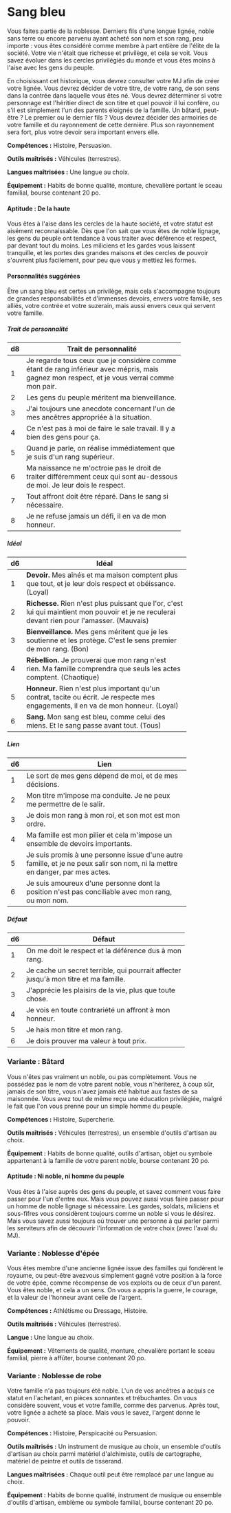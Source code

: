
<!--Items-->

# <!--Name-->Sang bleu<!--/Name-->

Vous faites partie de la noblesse. Derniers fils d'une longue lignée, noble sans terre ou encore parvenu ayant acheté son nom et son rang, peu importe : vous êtes considéré comme membre à part entière de l'élite de la société. Votre vie n'était que richesse et privilège, et cela se voit. Vous savez évoluer dans les cercles privilégiés du monde et vous êtes moins à l'aise avec les gens du peuple.

En choisissant cet historique, vous devrez consulter votre MJ afin de créer votre lignée. Vous devrez décider de votre titre, de votre rang, de son sens dans la contrée dans laquelle vous êtes né. Vous devrez déterminer si votre personnage est l'héritier direct de son titre et quel pouvoir il lui confère, ou s'il est simplement l'un des parents éloignés de la famille. Un bâtard, peut-être ? Le premier ou le dernier fils ? Vous devrez décider des armoiries de votre famille et du rayonnement de cette dernière. Plus son rayonnement sera fort, plus votre devoir sera important envers elle.

**Compétences :** Histoire, Persuasion.

**Outils maîtrisés :** Véhicules (terrestres).

**Langues maîtrisées :** Une langue au choix.

**Équipement :** Habits de bonne qualité, monture, chevalière portant le sceau familial, bourse contenant 20 po.

<!--Generic-->

#### <!--Name-->Aptitude : De la haute<!--/Name-->

Vous êtes à l'aise dans les cercles de la haute société, et votre statut est aisément reconnaissable. Dès que l'on sait que vous êtes de noble lignage, les gens du peuple ont tendance à vous traiter avec déférence et respect, par devant tout du moins. Les miliciens et les gardes vous laissent tranquille, et les portes des grandes maisons et des cercles de pouvoir s'ouvrent plus facilement, pour peu que vous y mettiez les formes.

<!--/Generic-->

<!--Items-->

#### <!--Name-->Personnalités suggérées<!--/Name-->

Être un sang bleu est certes un privilège, mais cela s'accompagne toujours de grandes responsabilités et d'immenses devoirs, envers votre famille, ses alliés, votre contrée et votre suzerain, mais aussi envers ceux qui servent votre famille.

<!--Generic-->

##### <!--Name-->Trait de personnalité<!--/Name-->

|d8|Trait de personnalité|
|---|---|
|1|Je regarde tous ceux que je considère comme<br>étant de rang inférieur avec mépris, mais<br>gagnez mon respect, et je vous verrai comme<br>mon pair.|
|2|Les gens du peuple méritent ma bienveillance.|
|3|J'ai toujours une anecdote concernant l'un de<br>mes ancêtres appropriée à la situation.|
|4|Ce n'est pas à moi de faire le sale travail. Il y a<br>bien des gens pour ça.|
|5|Quand je parle, on réalise immédiatement que<br>je suis d'un rang supérieur.|
|6|Ma naissance ne m'octroie pas le droit de<br>traiter différemment ceux qui sont au-dessous<br>de moi. Je leur dois le respect.|
|7|Tout affront doit être réparé. Dans le sang si<br>nécessaire.|
|8|Je ne refuse jamais un défi, il en va de mon<br>honneur.|

<!--/Generic-->

<!--Generic-->

##### <!--Name-->Idéal<!--/Name-->

|d6|Idéal|
|---|---|
|1|**Devoir.** Mes aînés et ma maison comptent plus<br>que tout, et je leur dois respect et obéissance.<br>(Loyal)|
|2|**Richesse.** Rien n'est plus puissant que l'or, c'est<br>lui qui maintient mon pouvoir et je ne reculerai<br>devant rien pour l'amasser. (Mauvais)|
|3|**Bienveillance.** Mes gens méritent que je les<br>soutienne et les protège. C'est le sens premier<br>de mon rang. (Bon)|
|4|**Rébellion.** Je prouverai que mon rang n'est<br>rien. Ma famille comprendra que seuls les actes<br>comptent. (Chaotique)|
|5|**Honneur.** Rien n'est plus important qu'un<br>contrat, tacite ou écrit. Je respecte mes<br>engagements, il en va de mon honneur. (Loyal)|
|6|**Sang.** Mon sang est bleu, comme celui des<br>miens. Et le sang passe avant tout. (Tous)|

<!--/Generic-->

<!--Generic-->

##### <!--Name-->Lien<!--/Name-->

|d6|Lien|
|---|---|
|1|Le sort de mes gens dépend de moi, et de mes<br>décisions.|
|2|Mon titre m'impose ma conduite. Je ne peux<br>me permettre de le salir.|
|3|Je dois mon rang à mon roi, et son mot est mon<br>ordre.|
|4|Ma famille est mon pilier et cela m'impose un<br>ensemble de devoirs importants.|
|5|Je suis promis à une personne issue d'une autre<br>famille, et je ne peux salir son nom, ni la mettre<br>en danger, par mes actes.|
|6|Je suis amoureux d'une personne dont la<br>position n'est pas conciliable avec mon rang,<br>ou mon nom.|

<!--/Generic-->

<!--Generic-->

##### <!--Name-->Défaut<!--/Name-->

|d6|Défaut|
|---|---|
|1|On me doit le respect et la déférence dus à mon<br>rang.|
|2|Je cache un secret terrible, qui pourrait affecter<br>jusqu'à mon titre et ma famille.|
|3|J'apprécie les plaisirs de la vie, plus que toute<br>chose.|
|4|Je vois en toute contrariété un affront à mon<br>honneur.|
|5|Je hais mon titre et mon rang.|
|6|Je dois prouver ma valeur à tout prix.|

<!--/Generic-->

<!--/Items-->

<!--Items-->

### <!--Name-->Variante : Bâtard<!--/Name-->

Vous n'êtes pas vraiment un noble, ou pas complètement. Vous ne possédez pas le nom de votre parent noble, vous n'hériterez, à coup sûr, jamais de son titre, vous n'avez jamais été habitué aux fastes de sa maisonnée. Vous avez tout de même reçu une éducation privilégiée, malgré le fait que l'on vous prenne pour un simple homme du peuple.

**Compétences :** Histoire, Supercherie.

**Outils maîtrisés :** Véhicules (terrestres), un ensemble d'outils d'artisan au choix.

**Équipement :** Habits de bonne qualité, outils d'artisan, objet ou symbole appartenant à la famille de votre parent noble, bourse contenant 20 po.

<!--Generic-->

#### <!--Name-->Aptitude : Ni noble, ni homme du peuple<!--/Name-->

Vous êtes à l'aise auprès des gens du peuple, et savez comment vous faire passer pour l'un d'entre eux. Mais vous pouvez aussi vous faire passer pour un homme de noble lignage si nécessaire. Les gardes, soldats, miliciens et sous-fifres vous considèrent toujours comme un noble si vous le désirez. Mais vous savez aussi toujours où trouver une personne à qui parler parmi les serviteurs afin de découvrir l'information de votre choix (avec l'aval du MJ).

<!--/Generic-->

<!--/Items-->

<!--Generic-->

### <!--Name-->Variante : Noblesse d'épée<!--/Name-->

Vous êtes membre d'une ancienne lignée issue des familles qui fondèrent le royaume, ou peut-être avezvous simplement gagné votre position à la force de votre épée, comme récompense de vos exploits ou de ceux d'un parent. Vous êtes noble, et cela a un sens. On vous a appris la guerre, le courage, et la valeur de l'honneur avant celle de l'argent.

**Compétences :** Athlétisme ou Dressage, Histoire.

**Outils maîtrisés :** Véhicules (terrestres).

**Langue :** Une langue au choix.

**Équipement :** Vêtements de qualité, monture, chevalière portant le sceau familial, pierre à affûter, bourse contenant 20 po.

<!--/Generic-->

<!--Generic-->

### <!--Name-->Variante : Noblesse de robe<!--/Name-->

Votre famille n'a pas toujours été noble. L'un de vos ancêtres a acquis ce statut en l'achetant, en pièces sonnantes et trébuchantes. On vous considère souvent, vous et votre famille, comme des parvenus. Après tout, votre lignée a acheté sa place. Mais vous le savez, l'argent donne le pouvoir.

**Compétences :** Histoire, Perspicacité ou Persuasion.

**Outils maîtrisés :** Un instrument de musique au choix, un ensemble d'outils d'artisan au choix parmi matériel d'alchimiste, outils de cartographe, matériel de peintre et outils de tisserand.

**Langues maîtrisées :** Chaque outil peut être remplacé par une langue au choix.

**Équipement :** Habits de bonne qualité, instrument de musique ou ensemble d'outils d'artisan, emblème ou symbole familial, bourse contenant 20 po.

<!--/Generic-->

<!--/Items-->
